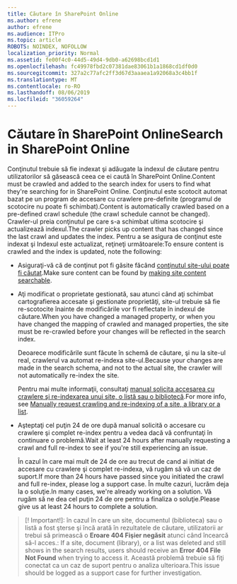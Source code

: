```yaml
---
title: Căutare în SharePoint Online
ms.author: efrene
author: efrene
ms.audience: ITPro
ms.topic: article
ROBOTS: NOINDEX, NOFOLLOW
localization_priority: Normal
ms.assetid: fe00f4c0-44d5-49d4-9db0-a62698bcd1d1
ms.openlocfilehash: fc49978fbd2c07381dae83061b1a1868cd1df0d0
ms.sourcegitcommit: 327a2c77afc2ff3d67d3aaaea1a92068a3c4bb1f
ms.translationtype: MT
ms.contentlocale: ro-RO
ms.lasthandoff: 08/06/2019
ms.locfileid: "36059264"
---
```

# <a name="search-in-sharepoint-online"></a><span data-ttu-id="34e84-102">Căutare în SharePoint Online</span><span class="sxs-lookup"><span data-stu-id="34e84-102">Search in SharePoint Online</span></span>

<span data-ttu-id="34e84-103">Conţinutul trebuie să fie indexat şi adăugate la indexul de căutare pentru utilizatorilor să găsească ceea ce ei caută în SharePoint Online.</span><span class="sxs-lookup"><span data-stu-id="34e84-103">Content must be crawled and added to the search index for users to find what they're searching for in SharePoint Online.</span></span> <span data-ttu-id="34e84-104">Conţinutul este scotocit automat bazat pe un program de accesare cu crawlere pre-definite (programul de scotocire nu poate fi schimbat).</span><span class="sxs-lookup"><span data-stu-id="34e84-104">Content is automatically crawled based on a pre-defined crawl schedule (the crawl schedule cannot be changed).</span></span> <span data-ttu-id="34e84-105">Crawler-ul preia conţinutul pe care s-a schimbat ultima scotocire şi actualizează indexul.</span><span class="sxs-lookup"><span data-stu-id="34e84-105">The crawler picks up content that has changed since the last crawl and updates the index.</span></span> <span data-ttu-id="34e84-106">Pentru a se asigura de conţinut este indexat şi Indexul este actualizat, reţineţi următoarele:</span><span class="sxs-lookup"><span data-stu-id="34e84-106">To ensure content is crawled and the index is updated, note the following:</span></span>

- <span data-ttu-id="34e84-107">Asiguraţi-vă că de conţinut pot fi găsite făcând [conţinutul site-ului poate fi căutat](https://docs.microsoft.com/sharepoint/make-site-content-searchable).</span><span class="sxs-lookup"><span data-stu-id="34e84-107">Make sure content can be found by [making site content searchable](https://docs.microsoft.com/sharepoint/make-site-content-searchable).</span></span>

- <span data-ttu-id="34e84-108">Aţi modificat o proprietate gestionată, sau atunci când aţi schimbat cartografierea accesate şi gestionate proprietăţi, site-ul trebuie să fie re-scotocite înainte de modificările vor fi reflectate în indexul de căutare.</span><span class="sxs-lookup"><span data-stu-id="34e84-108">When you have changed a managed property, or when you have changed the mapping of crawled and managed properties, the site must be re-crawled before your changes will be reflected in the search index.</span></span> 

    <span data-ttu-id="34e84-109">Deoarece modificările sunt făcute în schemă de căutare, şi nu la site-ul real, crawlerul va automat re-indexa site-ul.</span><span class="sxs-lookup"><span data-stu-id="34e84-109">Because your changes are made in the search schema, and not to the actual site, the crawler will not automatically re-index the site.</span></span> 

    <span data-ttu-id="34e84-110">Pentru mai multe informaţii, consultaţi [manual solicita accesarea cu crawlere şi re-indexarea unui site, o listă sau o bibliotecă](https://docs.microsoft.com/sharepoint/crawl-site-conten).</span><span class="sxs-lookup"><span data-stu-id="34e84-110">For more info, see [Manually request crawling and re-indexing of a site, a library or a list](https://docs.microsoft.com/sharepoint/crawl-site-conten).</span></span>

- <span data-ttu-id="34e84-111">Aşteptaţi cel puţin 24 de ore după manual solicită o accesare cu crawlere şi complet re-index pentru a vedea dacă vă confruntaţi în continuare o problemă.</span><span class="sxs-lookup"><span data-stu-id="34e84-111">Wait at least 24 hours after manually requesting a crawl and full re-index to see if you're still experiencing an issue.</span></span> 

    <span data-ttu-id="34e84-112">În cazul în care mai mult de 24 de ore au trecut de cand ai initiat de accesare cu crawlere şi complet re-indexa, vă rugăm să vă un caz de suport.</span><span class="sxs-lookup"><span data-stu-id="34e84-112">If more than 24 hours have passed since you initiated the crawl and full re-index, please log a support case.</span></span> <span data-ttu-id="34e84-113">În multe cazuri, lucrăm deja la o soluţie.</span><span class="sxs-lookup"><span data-stu-id="34e84-113">In many cases, we're already working on a solution.</span></span> <span data-ttu-id="34e84-114">Vă rugăm să ne dea cel puţin 24 de ore pentru a finaliza o soluţie.</span><span class="sxs-lookup"><span data-stu-id="34e84-114">Please give us at least 24 hours to complete a solution.</span></span>

>[! Important!]<span data-ttu-id="34e84-115">: în cazul în care un site, documentul (biblioteca) sau o listă a fost şterse şi încă arată în rezultatele de căutare, utilizatorii ar trebui să primească o **Eroare 404 Fişier negăsit** atunci când încearcă să-l acces.</span><span class="sxs-lookup"><span data-stu-id="34e84-115">: If a site, document (library), or a list was deleted and still shows in the search results, users should receive an **Error 404 File Not Found** when trying to access it.</span></span> <span data-ttu-id="34e84-116">Această problemă trebuie să fiţi conectat ca un caz de suport pentru o analiza ulterioara.</span><span class="sxs-lookup"><span data-stu-id="34e84-116">This issue should be logged as a support case for further investigation.</span></span> 



